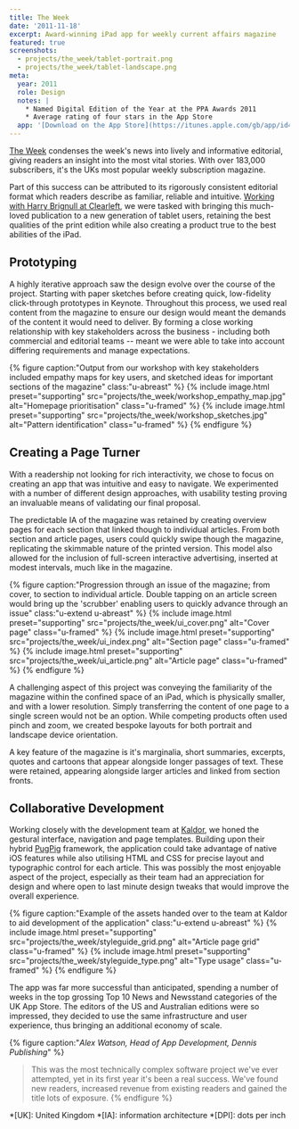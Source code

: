 ```yaml
---
title: The Week
date: '2011-11-18'
excerpt: Award-winning iPad app for weekly current affairs magazine
featured: true
screenshots:
  - projects/the_week/tablet-portrait.png
  - projects/the_week/tablet-landscape.png
meta:
  year: 2011
  role: Design
  notes: |
    * Named Digital Edition of the Year at the PPA Awards 2011
    * Average rating of four stars in the App Store
  app: '[Download on the App Store](https://itunes.apple.com/gb/app/id468108781)'
---
```

[The Week][1] condenses the week's news into lively and informative editorial, giving readers an insight into the most vital stories. With over 183,000 subscribers, it's the UKs most popular weekly subscription magazine.

Part of this success can be attributed to its rigorously consistent editorial format which readers describe as familiar, reliable and intuitive. [Working with Harry Brignull at Clearleft][2], we were tasked with bringing this much-loved publication to a new generation of tablet users, retaining the best qualities of the print edition while also creating a product true to the best abilities of the iPad.

## Prototyping
A highly iterative approach saw the design evolve over the course of the project. Starting with paper sketches before creating quick, low-fidelity click-through prototypes in Keynote. Throughout this process, we used real content from the magazine to ensure our design would meant the demands of the content it would need to deliver. By forming a close working relationship with key stakeholders across the business - including both commercial and editorial teams -- meant we were able to take into account differing requirements and manage expectations.

{% figure caption:"Output from our workshop with key stakeholders included empathy maps for key users, and sketched ideas for important sections of the magazine" class:"u-abreast" %}
{% include image.html preset="supporting" src="projects/the_week/workshop_empathy_map.jpg" alt="Homepage prioritisation" class="u-framed" %}
{% include image.html preset="supporting" src="projects/the_week/workshop_sketches.jpg" alt="Pattern identification" class="u-framed" %}
{% endfigure %}

## Creating a Page Turner
With a readership not looking for rich interactivity, we chose to focus on creating an app that was intuitive and easy to navigate. We experimented with a number of different design approaches, with usability testing proving an invaluable means of validating our final proposal.

The predictable IA of the magazine was retained by creating overview pages for each section that linked though to individual articles. From both section and article pages, users could quickly swipe though the magazine, replicating the skimmable nature of the printed version. This model also allowed for the inclusion of full-screen interactive advertising, inserted at modest intervals, much like in the magazine.

{% figure caption:"Progression through an issue of the magazine; from cover, to section to individual article. Double tapping on an article screen would bring up the 'scrubber' enabling users to quickly advance through an issue" class:"u-extend u-abreast" %}
{% include image.html preset="supporting" src="projects/the_week/ui_cover.png" alt="Cover page" class="u-framed" %}
{% include image.html preset="supporting" src="projects/the_week/ui_index.png" alt="Section page" class="u-framed" %}
{% include image.html preset="supporting" src="projects/the_week/ui_article.png" alt="Article page" class="u-framed" %}
{% endfigure %}

A challenging aspect of this project was conveying the familiarity of the magazine within the confined space of an iPad, which is physically smaller, and with a lower resolution. Simply transferring the content of one page to a single screen would not be an option. While competing products often used pinch and zoom, we created bespoke layouts for both portrait and landscape device orientation.

A key feature of the magazine is it's marginalia, short summaries, excerpts, quotes and cartoons that appear alongside longer passages of text. These were retained, appearing alongside larger articles and linked from section fronts.

## Collaborative Development
Working closely with the development team at [Kaldor][3], we honed the gestural interface, navigation and page templates. Building upon their hybrid [PugPig][4] framework, the application could take advantage of native iOS features while also utilising HTML and CSS for precise layout and typographic control for each article. This was possibly the most enjoyable aspect of the project, especially as their team had an appreciation for design and where open to last minute design tweaks that would improve the overall experience. 

{% figure caption:"Example of the assets handed over to the team at Kaldor to aid development of the application" class:"u-extend u-abreast" %}
{% include image.html preset="supporting" src="projects/the_week/styleguide_grid.png" alt="Article page grid" class="u-framed" %}
{% include image.html preset="supporting" src="projects/the_week/styleguide_type.png" alt="Type usage" class="u-framed" %}
{% endfigure %}

The app was far more successful than anticipated, spending a number of weeks in the top grossing Top 10 News and Newsstand categories of the UK App Store. The editors of the US and Australian editions were so impressed, they decided to use the same infrastructure and user experience, thus bringing an additional economy of scale.

{% figure caption:"<cite>Alex Watson, Head of App Development, Dennis Publishing</cite>" %}
> This was the most technically complex software project we've ever attempted, yet in its first year it's been a real success. We've found new readers, increased revenue from existing readers and gained the title lots of exposure.
{% endfigure %}

[1]: http://www.theweek.co.uk
[2]: http://clearleft.com/made/the-week
[3]: http://kaldorgroup.com
[4]: http://pugpig.com

*[UK]: United Kingdom
*[IA]: information architecture
*[DPI]: dots per inch
